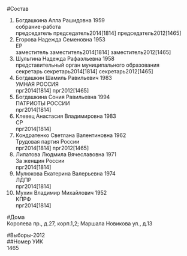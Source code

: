 #Состав  
1. Богдашкина Алла Рашидовна 1959  
    собрание-работа  
    председатель председатель2014[1814] председатель2012[1465]  
2. Егорова Надежда Семеновна 1953  
    ЕР  
    заместитель заместитель2014[1814] заместитель2012[1465]  
3. Шульгина Надежда Рафаэльевна 1958  
    представительный орган муниципального образования  
    секретарь секретарь2014[1814] секретарь2012[1465]  
4. Богдашкин Шамиль Равильевич 1983  
    УМНАЯ РОССИЯ  
    прг2014[1814] прг2012[1465]  
5. Богдашкина Сония Равильевна 1994  
    ПАТРИОТЫ РОССИИ  
    прг2014[1814]  
6. Клевец Анастасия Владимировна 1983  
    СР  
    прг2014[1814]  
7. Кондратенко Светлана Валентиновна 1962  
    Трудовая партия России  
    прг2014[1814] прг2012[1465]  
8. Липатова Людмила Вячеславовна 1971  
    За женщин России  
    прг2014[1814]  
9. Мулюкова Екатерина Валерьевна 1974  
    ЛДПР  
    прг2014[1814]  
10. Мухин Владимир Михайлович 1952  
    КПРФ  
    прг2014[1814]  
  
#Дома  
Королева пр., д.27, корп.1,2;  Маршала Новикова ул., д.13  
  
#Выборы-2012  
##Номер УИК  
1465  
